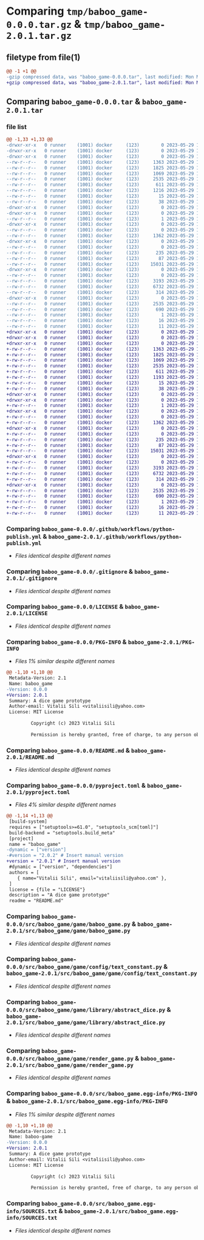 # Comparing `tmp/baboo_game-0.0.0.tar.gz` & `tmp/baboo_game-2.0.1.tar.gz`

## filetype from file(1)

```diff
@@ -1 +1 @@
-gzip compressed data, was "baboo_game-0.0.0.tar", last modified: Mon May 29 16:31:07 2023, max compression
+gzip compressed data, was "baboo_game-2.0.1.tar", last modified: Mon May 29 16:26:50 2023, max compression
```

## Comparing `baboo_game-0.0.0.tar` & `baboo_game-2.0.1.tar`

### file list

```diff
@@ -1,33 +1,33 @@
-drwxr-xr-x   0 runner    (1001) docker     (123)        0 2023-05-29 16:31:07.296459 baboo_game-0.0.0/
-drwxr-xr-x   0 runner    (1001) docker     (123)        0 2023-05-29 16:31:07.292459 baboo_game-0.0.0/.github/
-drwxr-xr-x   0 runner    (1001) docker     (123)        0 2023-05-29 16:31:07.296459 baboo_game-0.0.0/.github/workflows/
--rw-r--r--   0 runner    (1001) docker     (123)     1363 2023-05-29 16:30:56.000000 baboo_game-0.0.0/.github/workflows/python-publish.yml
--rw-r--r--   0 runner    (1001) docker     (123)     1825 2023-05-29 16:30:56.000000 baboo_game-0.0.0/.gitignore
--rw-r--r--   0 runner    (1001) docker     (123)     1069 2023-05-29 16:30:56.000000 baboo_game-0.0.0/LICENSE
--rw-r--r--   0 runner    (1001) docker     (123)     2535 2023-05-29 16:31:07.296459 baboo_game-0.0.0/PKG-INFO
--rw-r--r--   0 runner    (1001) docker     (123)      611 2023-05-29 16:30:56.000000 baboo_game-0.0.0/README.md
--rw-r--r--   0 runner    (1001) docker     (123)     1216 2023-05-29 16:30:56.000000 baboo_game-0.0.0/pyproject.toml
--rw-r--r--   0 runner    (1001) docker     (123)       15 2023-05-29 16:30:56.000000 baboo_game-0.0.0/requirements.txt
--rw-r--r--   0 runner    (1001) docker     (123)       38 2023-05-29 16:31:07.296459 baboo_game-0.0.0/setup.cfg
-drwxr-xr-x   0 runner    (1001) docker     (123)        0 2023-05-29 16:31:07.296459 baboo_game-0.0.0/src/
-drwxr-xr-x   0 runner    (1001) docker     (123)        0 2023-05-29 16:31:07.296459 baboo_game-0.0.0/src/baboo_game/
--rw-r--r--   0 runner    (1001) docker     (123)        1 2023-05-29 16:30:56.000000 baboo_game-0.0.0/src/baboo_game/__init__.py
-drwxr-xr-x   0 runner    (1001) docker     (123)        0 2023-05-29 16:31:07.296459 baboo_game-0.0.0/src/baboo_game/game/
--rw-r--r--   0 runner    (1001) docker     (123)        0 2023-05-29 16:30:56.000000 baboo_game-0.0.0/src/baboo_game/game/__init__.py
--rw-r--r--   0 runner    (1001) docker     (123)     1362 2023-05-29 16:30:56.000000 baboo_game-0.0.0/src/baboo_game/game/baboo_game.py
-drwxr-xr-x   0 runner    (1001) docker     (123)        0 2023-05-29 16:31:07.296459 baboo_game-0.0.0/src/baboo_game/game/config/
--rw-r--r--   0 runner    (1001) docker     (123)        0 2023-05-29 16:30:56.000000 baboo_game-0.0.0/src/baboo_game/game/config/__init__.py
--rw-r--r--   0 runner    (1001) docker     (123)      235 2023-05-29 16:30:56.000000 baboo_game-0.0.0/src/baboo_game/game/config/color_config.py
--rw-r--r--   0 runner    (1001) docker     (123)       87 2023-05-29 16:30:56.000000 baboo_game-0.0.0/src/baboo_game/game/config/game_config.py
--rw-r--r--   0 runner    (1001) docker     (123)    15031 2023-05-29 16:30:56.000000 baboo_game-0.0.0/src/baboo_game/game/config/text_constant.py
-drwxr-xr-x   0 runner    (1001) docker     (123)        0 2023-05-29 16:31:07.296459 baboo_game-0.0.0/src/baboo_game/game/library/
--rw-r--r--   0 runner    (1001) docker     (123)        0 2023-05-29 16:30:56.000000 baboo_game-0.0.0/src/baboo_game/game/library/__init__.py
--rw-r--r--   0 runner    (1001) docker     (123)     3193 2023-05-29 16:30:56.000000 baboo_game-0.0.0/src/baboo_game/game/library/abstract_dice.py
--rw-r--r--   0 runner    (1001) docker     (123)     6732 2023-05-29 16:30:56.000000 baboo_game-0.0.0/src/baboo_game/game/render_game.py
--rw-r--r--   0 runner    (1001) docker     (123)      314 2023-05-29 16:30:56.000000 baboo_game-0.0.0/src/baboo_game/main.py
-drwxr-xr-x   0 runner    (1001) docker     (123)        0 2023-05-29 16:31:07.296459 baboo_game-0.0.0/src/baboo_game.egg-info/
--rw-r--r--   0 runner    (1001) docker     (123)     2535 2023-05-29 16:31:07.000000 baboo_game-0.0.0/src/baboo_game.egg-info/PKG-INFO
--rw-r--r--   0 runner    (1001) docker     (123)      690 2023-05-29 16:31:07.000000 baboo_game-0.0.0/src/baboo_game.egg-info/SOURCES.txt
--rw-r--r--   0 runner    (1001) docker     (123)        1 2023-05-29 16:31:07.000000 baboo_game-0.0.0/src/baboo_game.egg-info/dependency_links.txt
--rw-r--r--   0 runner    (1001) docker     (123)       16 2023-05-29 16:31:07.000000 baboo_game-0.0.0/src/baboo_game.egg-info/requires.txt
--rw-r--r--   0 runner    (1001) docker     (123)       11 2023-05-29 16:31:07.000000 baboo_game-0.0.0/src/baboo_game.egg-info/top_level.txt
+drwxr-xr-x   0 runner    (1001) docker     (123)        0 2023-05-29 16:26:50.665062 baboo_game-2.0.1/
+drwxr-xr-x   0 runner    (1001) docker     (123)        0 2023-05-29 16:26:50.661062 baboo_game-2.0.1/.github/
+drwxr-xr-x   0 runner    (1001) docker     (123)        0 2023-05-29 16:26:50.661062 baboo_game-2.0.1/.github/workflows/
+-rw-r--r--   0 runner    (1001) docker     (123)     1363 2023-05-29 16:26:37.000000 baboo_game-2.0.1/.github/workflows/python-publish.yml
+-rw-r--r--   0 runner    (1001) docker     (123)     1825 2023-05-29 16:26:37.000000 baboo_game-2.0.1/.gitignore
+-rw-r--r--   0 runner    (1001) docker     (123)     1069 2023-05-29 16:26:37.000000 baboo_game-2.0.1/LICENSE
+-rw-r--r--   0 runner    (1001) docker     (123)     2535 2023-05-29 16:26:50.665062 baboo_game-2.0.1/PKG-INFO
+-rw-r--r--   0 runner    (1001) docker     (123)      611 2023-05-29 16:26:37.000000 baboo_game-2.0.1/README.md
+-rw-r--r--   0 runner    (1001) docker     (123)     1193 2023-05-29 16:26:37.000000 baboo_game-2.0.1/pyproject.toml
+-rw-r--r--   0 runner    (1001) docker     (123)       15 2023-05-29 16:26:37.000000 baboo_game-2.0.1/requirements.txt
+-rw-r--r--   0 runner    (1001) docker     (123)       38 2023-05-29 16:26:50.665062 baboo_game-2.0.1/setup.cfg
+drwxr-xr-x   0 runner    (1001) docker     (123)        0 2023-05-29 16:26:50.661062 baboo_game-2.0.1/src/
+drwxr-xr-x   0 runner    (1001) docker     (123)        0 2023-05-29 16:26:50.661062 baboo_game-2.0.1/src/baboo_game/
+-rw-r--r--   0 runner    (1001) docker     (123)        1 2023-05-29 16:26:37.000000 baboo_game-2.0.1/src/baboo_game/__init__.py
+drwxr-xr-x   0 runner    (1001) docker     (123)        0 2023-05-29 16:26:50.665062 baboo_game-2.0.1/src/baboo_game/game/
+-rw-r--r--   0 runner    (1001) docker     (123)        0 2023-05-29 16:26:37.000000 baboo_game-2.0.1/src/baboo_game/game/__init__.py
+-rw-r--r--   0 runner    (1001) docker     (123)     1362 2023-05-29 16:26:37.000000 baboo_game-2.0.1/src/baboo_game/game/baboo_game.py
+drwxr-xr-x   0 runner    (1001) docker     (123)        0 2023-05-29 16:26:50.665062 baboo_game-2.0.1/src/baboo_game/game/config/
+-rw-r--r--   0 runner    (1001) docker     (123)        0 2023-05-29 16:26:37.000000 baboo_game-2.0.1/src/baboo_game/game/config/__init__.py
+-rw-r--r--   0 runner    (1001) docker     (123)      235 2023-05-29 16:26:37.000000 baboo_game-2.0.1/src/baboo_game/game/config/color_config.py
+-rw-r--r--   0 runner    (1001) docker     (123)       87 2023-05-29 16:26:37.000000 baboo_game-2.0.1/src/baboo_game/game/config/game_config.py
+-rw-r--r--   0 runner    (1001) docker     (123)    15031 2023-05-29 16:26:37.000000 baboo_game-2.0.1/src/baboo_game/game/config/text_constant.py
+drwxr-xr-x   0 runner    (1001) docker     (123)        0 2023-05-29 16:26:50.665062 baboo_game-2.0.1/src/baboo_game/game/library/
+-rw-r--r--   0 runner    (1001) docker     (123)        0 2023-05-29 16:26:37.000000 baboo_game-2.0.1/src/baboo_game/game/library/__init__.py
+-rw-r--r--   0 runner    (1001) docker     (123)     3193 2023-05-29 16:26:37.000000 baboo_game-2.0.1/src/baboo_game/game/library/abstract_dice.py
+-rw-r--r--   0 runner    (1001) docker     (123)     6732 2023-05-29 16:26:37.000000 baboo_game-2.0.1/src/baboo_game/game/render_game.py
+-rw-r--r--   0 runner    (1001) docker     (123)      314 2023-05-29 16:26:37.000000 baboo_game-2.0.1/src/baboo_game/main.py
+drwxr-xr-x   0 runner    (1001) docker     (123)        0 2023-05-29 16:26:50.665062 baboo_game-2.0.1/src/baboo_game.egg-info/
+-rw-r--r--   0 runner    (1001) docker     (123)     2535 2023-05-29 16:26:50.000000 baboo_game-2.0.1/src/baboo_game.egg-info/PKG-INFO
+-rw-r--r--   0 runner    (1001) docker     (123)      690 2023-05-29 16:26:50.000000 baboo_game-2.0.1/src/baboo_game.egg-info/SOURCES.txt
+-rw-r--r--   0 runner    (1001) docker     (123)        1 2023-05-29 16:26:50.000000 baboo_game-2.0.1/src/baboo_game.egg-info/dependency_links.txt
+-rw-r--r--   0 runner    (1001) docker     (123)       16 2023-05-29 16:26:50.000000 baboo_game-2.0.1/src/baboo_game.egg-info/requires.txt
+-rw-r--r--   0 runner    (1001) docker     (123)       11 2023-05-29 16:26:50.000000 baboo_game-2.0.1/src/baboo_game.egg-info/top_level.txt
```

### Comparing `baboo_game-0.0.0/.github/workflows/python-publish.yml` & `baboo_game-2.0.1/.github/workflows/python-publish.yml`

 * *Files identical despite different names*

### Comparing `baboo_game-0.0.0/.gitignore` & `baboo_game-2.0.1/.gitignore`

 * *Files identical despite different names*

### Comparing `baboo_game-0.0.0/LICENSE` & `baboo_game-2.0.1/LICENSE`

 * *Files identical despite different names*

### Comparing `baboo_game-0.0.0/PKG-INFO` & `baboo_game-2.0.1/PKG-INFO`

 * *Files 1% similar despite different names*

```diff
@@ -1,10 +1,10 @@
 Metadata-Version: 2.1
 Name: baboo_game
-Version: 0.0.0
+Version: 2.0.1
 Summary: A dice game prototype
 Author-email: Vitalii Sili <vitaliisili@yahoo.com>
 License: MIT License
         
         Copyright (c) 2023 Vitalii Sili
         
         Permission is hereby granted, free of charge, to any person obtaining a copy
```

### Comparing `baboo_game-0.0.0/README.md` & `baboo_game-2.0.1/README.md`

 * *Files identical despite different names*

### Comparing `baboo_game-0.0.0/pyproject.toml` & `baboo_game-2.0.1/pyproject.toml`

 * *Files 4% similar despite different names*

```diff
@@ -1,14 +1,13 @@
 [build-system]
 requires = ["setuptools>=61.0", "setuptools_scm[toml]"]
 build-backend = "setuptools.build_meta"
 [project]
 name = "baboo_game"
-dynamic = ["version"]
-#version = "2.0.2" # Insert manual version
+version = "2.0.1" # Insert manual version
 #dynamic = ["version", "dependencies"]
 authors = [
    { name="Vitalii Sili", email="vitaliisili@yahoo.com" },
 ]
 license = {file = "LICENSE"}
 description = "A dice game prototype"
 readme = "README.md"
```

### Comparing `baboo_game-0.0.0/src/baboo_game/game/baboo_game.py` & `baboo_game-2.0.1/src/baboo_game/game/baboo_game.py`

 * *Files identical despite different names*

### Comparing `baboo_game-0.0.0/src/baboo_game/game/config/text_constant.py` & `baboo_game-2.0.1/src/baboo_game/game/config/text_constant.py`

 * *Files identical despite different names*

### Comparing `baboo_game-0.0.0/src/baboo_game/game/library/abstract_dice.py` & `baboo_game-2.0.1/src/baboo_game/game/library/abstract_dice.py`

 * *Files identical despite different names*

### Comparing `baboo_game-0.0.0/src/baboo_game/game/render_game.py` & `baboo_game-2.0.1/src/baboo_game/game/render_game.py`

 * *Files identical despite different names*

### Comparing `baboo_game-0.0.0/src/baboo_game.egg-info/PKG-INFO` & `baboo_game-2.0.1/src/baboo_game.egg-info/PKG-INFO`

 * *Files 1% similar despite different names*

```diff
@@ -1,10 +1,10 @@
 Metadata-Version: 2.1
 Name: baboo-game
-Version: 0.0.0
+Version: 2.0.1
 Summary: A dice game prototype
 Author-email: Vitalii Sili <vitaliisili@yahoo.com>
 License: MIT License
         
         Copyright (c) 2023 Vitalii Sili
         
         Permission is hereby granted, free of charge, to any person obtaining a copy
```

### Comparing `baboo_game-0.0.0/src/baboo_game.egg-info/SOURCES.txt` & `baboo_game-2.0.1/src/baboo_game.egg-info/SOURCES.txt`

 * *Files identical despite different names*


